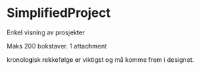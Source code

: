 # SimplifiedProject

Enkel visning av prosjekter

Maks 200 bokstaver. 1 attachment

kronologisk rekkefølge er viktigst og må komme frem i designet.
